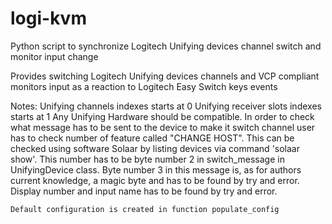 # logi-kvm
Python script to synchronize Logitech Unifying devices channel switch and monitor input change

Provides switching Logitech Unifying devices channels and VCP compliant monitors input as a reaction to Logitech Easy Switch keys events

Notes:
    Unifying channels indexes starts at 0
    Unifying receiver slots indexes starts at 1
    Any Unifying Hardware should be compatible. In order to check what message has to be sent to the device to
    make it switch channel user has to check number of feature called "CHANGE HOST". This can be checked using
    software Solaar by listing devices via command 'solaar show'. This number has to be byte number 2 in
    switch_message in UnifyingDevice class. Byte number 3 in this message is, as for authors current knowledge,
    a magic byte and has to be found by try and error.
    Display number and input name has to be found by try and error.

    Default configuration is created in function populate_config
